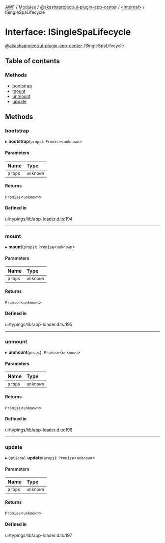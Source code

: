 [AWF](../README.md) / [Modules](../modules.md) / [@akashaproject/ui-plugin-app-center](../modules/akashaproject_ui_plugin_app_center.md) / [<internal\>](../modules/akashaproject_ui_plugin_app_center._internal_.md) / ISingleSpaLifecycle

# Interface: ISingleSpaLifecycle

[@akashaproject/ui-plugin-app-center](../modules/akashaproject_ui_plugin_app_center.md).[<internal>](../modules/akashaproject_ui_plugin_app_center._internal_.md).ISingleSpaLifecycle

## Table of contents

### Methods

- [bootstrap](akashaproject_ui_plugin_app_center._internal_.ISingleSpaLifecycle.md#bootstrap)
- [mount](akashaproject_ui_plugin_app_center._internal_.ISingleSpaLifecycle.md#mount)
- [unmount](akashaproject_ui_plugin_app_center._internal_.ISingleSpaLifecycle.md#unmount)
- [update](akashaproject_ui_plugin_app_center._internal_.ISingleSpaLifecycle.md#update)

## Methods

### bootstrap

▸ **bootstrap**(`props`): `Promise`<`unknown`\>

#### Parameters

| Name | Type |
| :------ | :------ |
| `props` | `unknown` |

#### Returns

`Promise`<`unknown`\>

#### Defined in

ui/typings/lib/app-loader.d.ts:194

___

### mount

▸ **mount**(`props`): `Promise`<`unknown`\>

#### Parameters

| Name | Type |
| :------ | :------ |
| `props` | `unknown` |

#### Returns

`Promise`<`unknown`\>

#### Defined in

ui/typings/lib/app-loader.d.ts:195

___

### unmount

▸ **unmount**(`props`): `Promise`<`unknown`\>

#### Parameters

| Name | Type |
| :------ | :------ |
| `props` | `unknown` |

#### Returns

`Promise`<`unknown`\>

#### Defined in

ui/typings/lib/app-loader.d.ts:196

___

### update

▸ `Optional` **update**(`props`): `Promise`<`unknown`\>

#### Parameters

| Name | Type |
| :------ | :------ |
| `props` | `unknown` |

#### Returns

`Promise`<`unknown`\>

#### Defined in

ui/typings/lib/app-loader.d.ts:197
